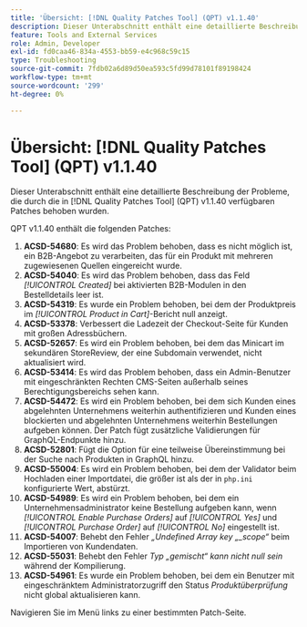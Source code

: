 ```yaml
---
title: 'Übersicht: [!DNL Quality Patches Tool] (QPT) v1.1.40'
description: Dieser Unterabschnitt enthält eine detaillierte Beschreibung der Probleme, die durch die in Version 1.1.40  [!DNL Quality Patches Tool]  Patches behoben wurden.
feature: Tools and External Services
role: Admin, Developer
exl-id: fd0caa46-834a-4553-bb59-e4c968c59c15
type: Troubleshooting
source-git-commit: 7fdb02a6d89d50ea593c5fd99d78101f89198424
workflow-type: tm+mt
source-wordcount: '299'
ht-degree: 0%

---
```


# Übersicht: [!DNL Quality Patches Tool] (QPT) v1.1.40

Dieser Unterabschnitt enthält eine detaillierte Beschreibung der Probleme, die durch die in [!DNL Quality Patches Tool] (QPT) v1.1.40 verfügbaren Patches behoben wurden.

QPT v1.1.40 enthält die folgenden Patches:

1. **ACSD-54680**: Es wird das Problem behoben, dass es nicht möglich ist, ein B2B-Angebot zu verarbeiten, das für ein Produkt mit mehreren zugewiesenen Quellen eingereicht wurde.
1. **ACSD-54040**: Es wird das Problem behoben, dass das Feld *[!UICONTROL Created]* bei aktivierten B2B-Modulen in den Bestelldetails leer ist.
1. **ACSD-54319**: Es wurde ein Problem behoben, bei dem der Produktpreis im *[!UICONTROL Product in Cart]*-Bericht null anzeigt.
1. **ACSD-53378**: Verbessert die Ladezeit der Checkout-Seite für Kunden mit großen Adressbüchern.
1. **ACSD-52657**: Es wird ein Problem behoben, bei dem das Minicart im sekundären StoreReview, der eine Subdomain verwendet, nicht aktualisiert wird.
1. **ACSD-53414**: Es wird das Problem behoben, dass ein Admin-Benutzer mit eingeschränkten Rechten CMS-Seiten außerhalb seines Berechtigungsbereichs sehen kann.
1. **ACSD-54472**: Es wird ein Problem behoben, bei dem sich Kunden eines abgelehnten Unternehmens weiterhin authentifizieren und Kunden eines blockierten und abgelehnten Unternehmens weiterhin Bestellungen aufgeben können. Der Patch fügt zusätzliche Validierungen für GraphQL-Endpunkte hinzu.
1. **ACSD-52801**: Fügt die Option für eine teilweise Übereinstimmung bei der Suche nach Produkten in GraphQL hinzu.
1. **ACSD-55004**: Es wird ein Problem behoben, bei dem der Validator beim Hochladen einer Importdatei, die größer ist als der in `php.ini` konfigurierte Wert, abstürzt.
1. **ACSD-54989**: Es wird ein Problem behoben, bei dem ein Unternehmensadministrator keine Bestellung aufgeben kann, wenn *[!UICONTROL Enable Purchase Orders]* auf *[!UICONTROL Yes]* und *[!UICONTROL Purchase Order]* auf *[!UICONTROL No]* eingestellt ist.
1. **ACSD-54007**: Behebt den Fehler *„Undefined Array key „_scope“* beim Importieren von Kundendaten.
1. **ACSD-55031**: Behebt den Fehler *Typ „gemischt“ kann nicht null sein* während der Kompilierung.
1. **ACSD-54961**: Es wurde ein Problem behoben, bei dem ein Benutzer mit eingeschränktem Administratorzugriff den Status *Produktüberprüfung* nicht global aktualisieren kann.

Navigieren Sie im Menü links zu einer bestimmten Patch-Seite.
